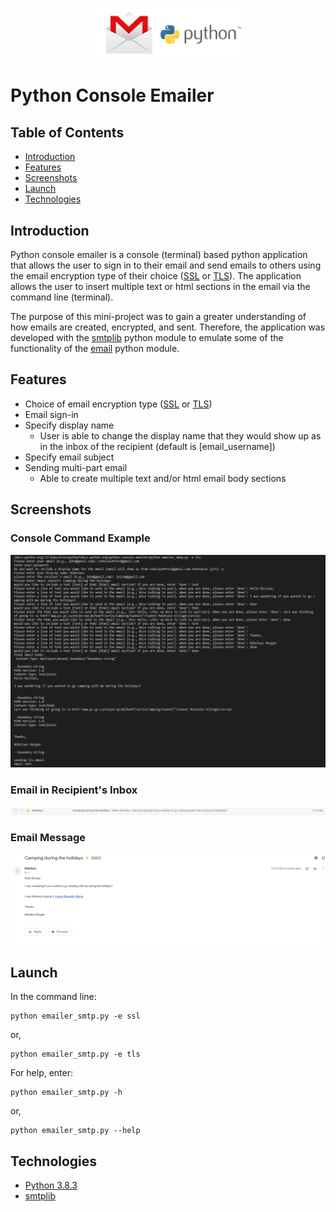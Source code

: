 <p align="center"><img src="./images/logos/email-from-python-script.jpg" alt="Email From Python Logo." width=50%><p>

# Python Console Emailer

## Table of Contents
- [Introduction](#introduction)
- [Features](#features)
- [Screenshots](#screenshots)
- [Launch](#launch)
- [Technologies](#technologies)

## Introduction
Python console emailer is a console (terminal) based python application that allows the user to sign in to their email and send emails to others using the email encryption type of their choice ([SSL](https://www.techopedia.com/definition/29747/secure-socket-layer-encryption-ssl-encryption) or [TLS](https://www.techopedia.com/definition/4143/transport-layer-security-tls)). The application allows the user to insert multiple text or html sections in the email via the command line (terminal).

The purpose of this mini-project was to gain a greater understanding of how emails are created, encrypted, and sent. Therefore, the application was developed with the [smtplib](https://docs.python.org/3/library/smtplib.html) python module to emulate some of the functionality of the [email](https://docs.python.org/3/library/email.message.html) python module.

## Features
- Choice of email encryption type ([SSL](https://www.techopedia.com/definition/29747/secure-socket-layer-encryption-ssl-encryption) or [TLS](https://www.techopedia.com/definition/4143/transport-layer-security-tls))
- Email sign-in
- Specify display name
  - User is able to change the display name that they would show up as in the inbox of the recipient (default is [email_username])
- Specify email subject
- Sending multi-part email
  - Able to create multiple text and/or html email body sections

## Screenshots

### Console Command Example
<img src="./images/screenshots/console_snapshot.PNG" alt="Screenshot of console user interface being used for the python console email application">

### Email in Recipient's Inbox
<img src="./images/screenshots/email_inbox_snapshot.PNG" alt="Screenshot of the email in the recipient's inbox">

### Email Message
<img src="./images/screenshots/email_snapshot.PNG" alt="Screenshot of the email when it has been opened">

## Launch
In the command line:
```
python emailer_smtp.py -e ssl
```
or,
```
python emailer_smtp.py -e tls
```
For help, enter:
```
python emailer_smtp.py -h
```
or,
```
python emailer_smtp.py --help
```

## Technologies
- [Python 3.8.3](https://www.python.org/downloads/release/python-383/)
- [smtplib](https://docs.python.org/3/library/smtplib.html)

